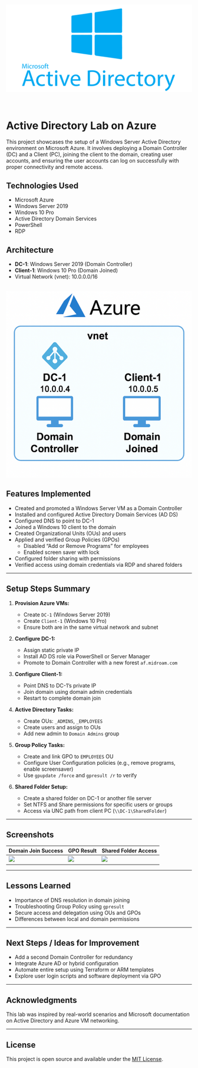 <div align=center>
  <img src="Active-directory.png" alt="Microsoft Active Directory Logo" width="600">
</div>

&nbsp;

# Active Directory Lab on Azure

This project showcases the setup of a Windows Server Active Directory environment on Microsoft Azure. It involves deploying a Domain Controller (DC) and a Client (PC), joining the client to the domain, creating user accounts, and ensuring the user accounts can log on successfully with proper connectivity and remote access.

## Technologies Used
- Microsoft Azure
- Windows Server 2019
- Windows 10 Pro
- Active Directory Domain Services
- PowerShell
- RDP

## Architecture
- **DC-1**: Windows Server 2019 (Domain Controller)
- **Client-1**: Windows 10 Pro (Domain Joined)
- Virtual Network (vnet): 10.0.0.0/16

<br />

<div align=center>
  <img src="Architecture.png" alt="DC Architecture" width="600">
</div>

## Features Implemented

- Created and promoted a Windows Server VM as a Domain Controller
- Installed and configured Active Directory Domain Services (AD DS)
- Configured DNS to point to DC-1
- Joined a Windows 10 client to the domain
- Created Organizational Units (OUs) and users
- Applied and verified Group Policies (GPOs)
  - Disabled “Add or Remove Programs” for employees
  - Enabled screen saver with lock
- Configured folder sharing with permissions
- Verified access using domain credentials via RDP and shared folders

---

## Setup Steps Summary

1. **Provision Azure VMs:**
   - Create `DC-1` (Windows Server 2019)
   - Create `Client-1` (Windows 10 Pro)
   - Ensure both are in the same virtual network and subnet

2. **Configure DC-1:**
   - Assign static private IP
   - Install AD DS role via PowerShell or Server Manager
   - Promote to Domain Controller with a new forest `af.midroam.com`

3. **Configure Client-1:**
   - Point DNS to DC-1’s private IP
   - Join domain using domain admin credentials
   - Restart to complete domain join

4. **Active Directory Tasks:**
   - Create OUs: `_ADMINS`, `_EMPLOYEES`
   - Create users and assign to OUs
   - Add new admin to `Domain Admins` group

5. **Group Policy Tasks:**
   - Create and link GPO to `EMPLOYEES` OU
   - Configure User Configuration policies (e.g., remove programs, enable screensaver)
   - Use `gpupdate /force` and `gpresult /r` to verify

6. **Shared Folder Setup:**
   - Create a shared folder on DC-1 or another file server
   - Set NTFS and Share permissions for specific users or groups
   - Access via UNC path from client PC (`\\DC-1\SharedFolder`)

---

## Screenshots

| Domain Join Success | GPO Result | Shared Folder Access |
|---------------------|------------|-----------------------|
| ![](images/domain-join-success.png) | ![](images/gpo-applied.png) | ![](images/shared-folder-access.png) |

---

## Lessons Learned

- Importance of DNS resolution in domain joining
- Troubleshooting Group Policy using `gpresult`
- Secure access and delegation using OUs and GPOs
- Differences between local and domain permissions

---

## Next Steps / Ideas for Improvement

- Add a second Domain Controller for redundancy
- Integrate Azure AD or hybrid configuration
- Automate entire setup using Terraform or ARM templates
- Explore user login scripts and software deployment via GPO

---

## Acknowledgments

This lab was inspired by real-world scenarios and Microsoft documentation on Active Directory and Azure VM networking.

---

## License

This project is open source and available under the [MIT License](LICENSE).

